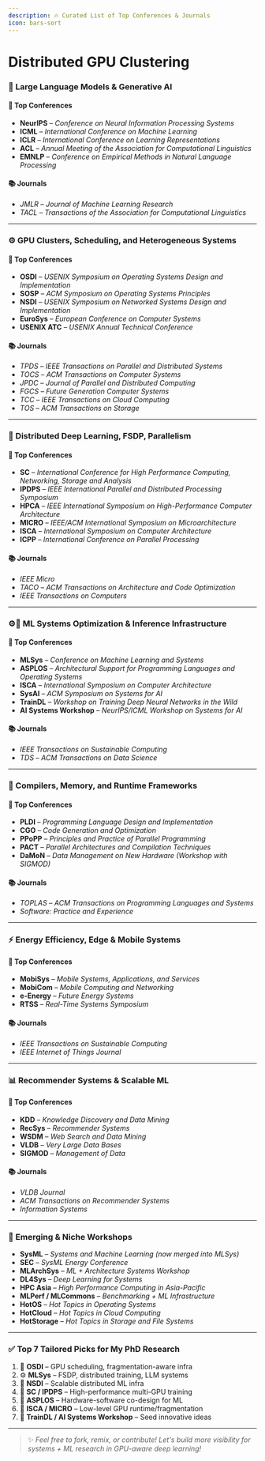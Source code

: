 ```yaml
---
description: 🔥 Curated List of Top Conferences & Journals
icon: bars-sort
---
```


# Distributed GPU Clustering

### 🧠 Large Language Models & Generative AI

#### 📅 Top Conferences

* **NeurIPS** – _Conference on Neural Information Processing Systems_
* **ICML** – _International Conference on Machine Learning_
* **ICLR** – _International Conference on Learning Representations_
* **ACL** – _Annual Meeting of the Association for Computational Linguistics_
* **EMNLP** – _Conference on Empirical Methods in Natural Language Processing_

#### 📚 Journals

* _JMLR_ – _Journal of Machine Learning Research_
* _TACL_ – _Transactions of the Association for Computational Linguistics_

***

### ⚙️ GPU Clusters, Scheduling, and Heterogeneous Systems

#### 📅 Top Conferences

* **OSDI** – _USENIX Symposium on Operating Systems Design and Implementation_
* **SOSP** – _ACM Symposium on Operating Systems Principles_
* **NSDI** – _USENIX Symposium on Networked Systems Design and Implementation_
* **EuroSys** – _European Conference on Computer Systems_
* **USENIX ATC** – _USENIX Annual Technical Conference_

#### 📚 Journals

* _TPDS_ – _IEEE Transactions on Parallel and Distributed Systems_
* _TOCS_ – _ACM Transactions on Computer Systems_
* _JPDC_ – _Journal of Parallel and Distributed Computing_
* _FGCS_ – _Future Generation Computer Systems_
* _TCC_ – _IEEE Transactions on Cloud Computing_
* _TOS_ – _ACM Transactions on Storage_

***

### 🚀 Distributed Deep Learning, FSDP, Parallelism

#### 📅 Top Conferences

* **SC** – _International Conference for High Performance Computing, Networking, Storage and Analysis_
* **IPDPS** – _IEEE International Parallel and Distributed Processing Symposium_
* **HPCA** – _IEEE International Symposium on High-Performance Computer Architecture_
* **MICRO** – _IEEE/ACM International Symposium on Microarchitecture_
* **ISCA** – _International Symposium on Computer Architecture_
* **ICPP** – _International Conference on Parallel Processing_

#### 📚 Journals

* _IEEE Micro_
* _TACO_ – _ACM Transactions on Architecture and Code Optimization_
* _IEEE Transactions on Computers_

***

### ⚙️🧠 ML Systems Optimization & Inference Infrastructure

#### 📅 Top Conferences

* **MLSys** – _Conference on Machine Learning and Systems_
* **ASPLOS** – _Architectural Support for Programming Languages and Operating Systems_
* **ISCA** – _International Symposium on Computer Architecture_
* **SysAI** – _ACM Symposium on Systems for AI_
* **TrainDL** – _Workshop on Training Deep Neural Networks in the Wild_
* **AI Systems Workshop** – _NeurIPS/ICML Workshop on Systems for AI_

#### 📚 Journals

* _IEEE Transactions on Sustainable Computing_
* _TDS_ – _ACM Transactions on Data Science_

***

### 💾 Compilers, Memory, and Runtime Frameworks

#### 📅 Top Conferences

* **PLDI** – _Programming Language Design and Implementation_
* **CGO** – _Code Generation and Optimization_
* **PPoPP** – _Principles and Practice of Parallel Programming_
* **PACT** – _Parallel Architectures and Compilation Techniques_
* **DaMoN** – _Data Management on New Hardware (Workshop with SIGMOD)_

#### 📚 Journals

* _TOPLAS_ – _ACM Transactions on Programming Languages and Systems_
* _Software: Practice and Experience_

***

### ⚡ Energy Efficiency, Edge & Mobile Systems

#### 📅 Top Conferences

* **MobiSys** – _Mobile Systems, Applications, and Services_
* **MobiCom** – _Mobile Computing and Networking_
* **e-Energy** – _Future Energy Systems_
* **RTSS** – _Real-Time Systems Symposium_

#### 📚 Journals

* _IEEE Transactions on Sustainable Computing_
* _IEEE Internet of Things Journal_

***

### 📊 Recommender Systems & Scalable ML

#### 📅 Top Conferences

* **KDD** – _Knowledge Discovery and Data Mining_
* **RecSys** – _Recommender Systems_
* **WSDM** – _Web Search and Data Mining_
* **VLDB** – _Very Large Data Bases_
* **SIGMOD** – _Management of Data_

#### 📚 Journals

* _VLDB Journal_
* _ACM Transactions on Recommender Systems_
* _Information Systems_

***

### 🧪 Emerging & Niche Workshops

* **SysML** – _Systems and Machine Learning (now merged into MLSys)_
* **SEC** – _SysML Energy Conference_
* **MLArchSys** – _ML + Architecture Systems Workshop_
* **DL4Sys** – _Deep Learning for Systems_
* **HPC Asia** – _High Performance Computing in Asia-Pacific_
* **MLPerf / MLCommons** – _Benchmarking + ML Infrastructure_
* **HotOS** – _Hot Topics in Operating Systems_
* **HotCloud** – _Hot Topics in Cloud Computing_
* **HotStorage** – _Hot Topics in Storage and File Systems_

***

### ✅ Top 7 Tailored Picks for My PhD Research

1. 🎯 **OSDI** – GPU scheduling, fragmentation-aware infra
2. ⚙️ **MLSys** – FSDP, distributed training, LLM systems
3. 🧠 **NSDI** – Scalable distributed ML infra
4. 🚀 **SC / IPDPS** – High-performance multi-GPU training
5. 🧱 **ASPLOS** – Hardware-software co-design for ML
6. 🧬 **ISCA / MICRO** – Low-level GPU runtime/fragmentation
7. 🌱 **TrainDL / AI Systems Workshop** – Seed innovative ideas

***

> ✨ _Feel free to fork, remix, or contribute! Let's build more visibility for systems + ML research in GPU-aware deep learning!_
